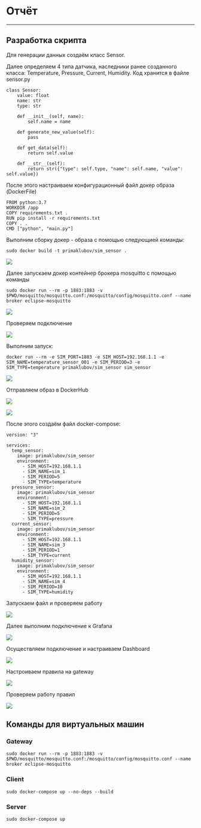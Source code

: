 # Отчёт
-----
## Разработка скрипта

Для генерации данных создаём класс Sensor.

Далее определяем 4 типа датчика, наследники ранее созданного класса: Temperature, Pressure, Current, Humidity. Код хранится в файле sensor.py
```
class Sensor:
    value: float
    name: str
    type: str

    def __init__(self, name):
        self.name = name

    def generate_new_value(self):
        pass

    def get_data(self):
        return self.value

    def __str__(self):
        return str({"type": self.type, "name": self.name, "value": self.value})

```
После этого настраиваем конфигурационный файл докер образа (DockerFile)

```
FROM python:3.7
WORKDIR /app
COPY requirements.txt .
RUN pip install -r requirements.txt
COPY . .
CMD ["python", "main.py"]
```
Выполним сборку докер - образа с помощью следующией команды:
```
sudo docker build -t primaklubov/sim_sensor .
```
![](./assets/images/Screenshot_7.png) 

Далее запускаем докер контейнер брокера mosquitto c помощью команды
```
sudo docker run --rm -p 1883:1883 -v $PWD/mosquitto/mosquitto.conf:/mosquitto/config/mosquitto.conf --name broker eclipse-mosquitto
```
![](./assets/images/Screenshot_2.png) 

Проверяем подключение

![](./assets/images/Screenshot_5.png) 

Выполним запуск:
```
docker run --rm -e SIM_PORT=1883 -e SIM_HOST=192.168.1.1 -e SIM_NAME=temperature_sensor_001 -e SIM_PERIOD=3 -e SIM_TYPE=temperature primaklubov/sim_sensor sim_sensor
```
![](./assets/images/Screenshot_9.png) 

Отправляем образ в DockerHub

![](./assets/images/Screenshot_10.png)

![](./assets/images/Screenshot_11.png)  

После этого создаём файл docker-compose:
```
version: "3"

services:
  temp_sensor:
    image: primaklubov/sim_sensor
    environment:
      - SIM_HOST=192.168.1.1
      - SIM_NAME=sim_1
      - SIM_PERIOD=5
      - SIM_TYPE=temperature
  pressure_sensor:
    image: primaklubov/sim_sensor
    environment:
      - SIM_HOST=192.168.1.1
      - SIM_NAME=sim_2
      - SIM_PERIOD=5
      - SIM_TYPE=pressure
  current_sensor:
    image: primaklubov/sim_sensor
    environment:
      - SIM_HOST=192.168.1.1
      - SIM_NAME=sim_3
      - SIM_PERIOD=1
      - SIM_TYPE=current
  humidity_sensor:
    image: primaklubov/sim_sensor
    environment:
      - SIM_HOST=192.168.1.1
      - SIM_NAME=sim_4
      - SIM_PERIOD=10
      - SIM_TYPE=humidity      
```
Запускаем файл и проверяем работу

![](./assets/images/Screenshot_12.png)  

Далее выполним подключение к Grafana

![](./assets/images/Screenshot_14.png) 

Осуществляем подключение и настраиваем Dashboard

![](./assets/images/Screenshot_21.png) 

Настроиваем правила на gateway

![](./assets/images/Screenshot_18.png) 

Проверяем работу правил

![](./assets/images/Screenshot_20.png) 


## Команды для виртуальных машин

### Gateway
```
sudo docker run --rm -p 1883:1883 -v $PWD/mosquitto/mosquitto.conf:/mosquitto/config/mosquitto.conf --name broker eclipse-mosquitto
```

### Client
```
sudo docker-compose up --no-deps --build
```

### Server
```
sudo docker-compose up
```


